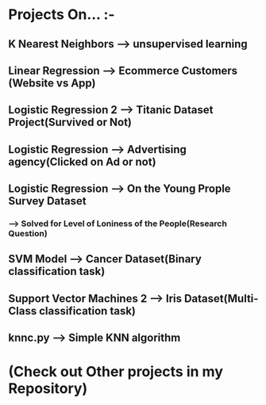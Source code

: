 # Projects On... :-
## K Nearest Neighbors --> unsupervised learning
## Linear Regression --> Ecommerce Customers (Website vs App)
## Logistic Regression 2 --> Titanic Dataset Project(Survived or Not)
## Logistic Regression --> Advertising agency(Clicked on Ad or not)  
## Logistic Regression --> On the Young Prople Survey Dataset
### --> Solved for Level of Loniness of the People(Research Question)
## SVM Model --> Cancer Dataset(Binary classification task)
## Support Vector Machines 2 --> Iris Dataset(Multi-Class classification task)
## knnc.py --> Simple KNN algorithm
# (Check out Other projects in my Repository)
